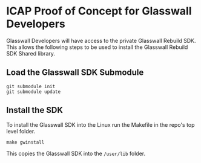 # ICAP Proof of Concept for Glasswall Developers
Glasswall Developers will have access to the private Glasswall Rebuild SDK. This allows the following steps to be used to install the Glasswall Rebuild SDK Shared library.

## Load the Glasswall SDK Submodule
```
git submodule init
git submodule update
```

## Install the SDK
To install the Glasswall SDK into the Linux run the Makefile in the repo's top level folder.
```
make gwinstall
```
This copies the Glasswall SDK into the `/user/lib` folder.